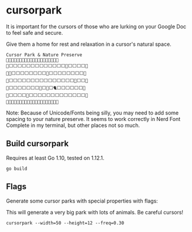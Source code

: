 # cursorpark

It is important for the cursors of those who are lurking on your Google Doc to feel safe and secure.

Give them a home for rest and relaxation in a cursor's natural space.

```
Cursor Park & Nature Preserve
🌳🌳🌳🌳🌳🌳🌳🌳🌳🌳🌳🌳🌳🌳🌳🌳🌳🌳🌳🌳
🌳⬜⬜⬜⬜⬜⬜⬜⬜⬜⬜⬜⬜⬜🐛⬜⬜⬜⬜🌳
🌳🐘⬜⬜⬜⬜⬜⬜⬜⬜🐐⬜⬜⬜⬜⬜⬜⬜⬜🌳
🌳⬜⬜⬜⬜⬜⬜⬜⬜⬜⬜⬜⬜⬜⬜⬜🦀⬜⬜🌳
🌳⬜⬜⬜⬜⬜⬜⬜🦀⬜🐑⬜🐈⬜⬜⬜⬜⬜⬜🌳
🌳⬜⬜⬜⬜🦍⬜⬜⬜⬜⬜⬜⬜⬜⬜⬜⬜⬜⬜🌳
🌳🌳🌳🌳🌳🌳🌳🌳🌳🌳🌳🌳🌳🌳🌳🌳🌳🌳🌳🌳
```

Note: Because of Unicode/Fonts being silly, you may need to add some spacing to your nature preserve. It seems to work correctly in Nerd Font Complete in my terminal, but other places not so much.

## Build cursorpark

Requires at least Go 1.10, tested on 1.12.1.

```
go build
```

## Flags

Generate some cursor parks with special properties with flags:

This will generate a very big park with lots of animals. Be careful cursors!
```
cursorpark --width=50 --height=12 --freq=0.30
```
